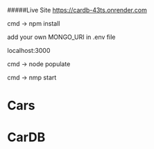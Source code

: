 <!------live site------->
#####Live Site
https://cardb-43ts.onrender.com
 
 <!-- dependencies -->
cmd -> npm install

<!-- connection -->
add your own MONGO_URI in .env file

<!-- host -->
localhost:3000

<!-- populate the site-->
cmd ->  node populate

<!-- host -->
cmd -> nmp start
# Cars
# CarDB
